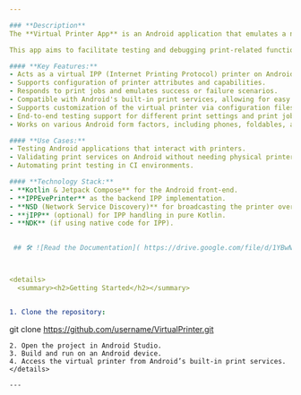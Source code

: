 ```yaml
---

### **Description**  
The **Virtual Printer App** is an Android application that emulates a network printer. It allows developers and testers to simulate printing operations without needing physical printer hardware. 

This app aims to facilitate testing and debugging print-related functionalities in Android applications, especially when real printers are inaccessible or impractical to use.

#### **Key Features:**  
- Acts as a virtual IPP (Internet Printing Protocol) printer on Android devices.  
- Supports configuration of printer attributes and capabilities.  
- Responds to print jobs and emulates success or failure scenarios.  
- Compatible with Android's built-in print services, allowing for easy integration and testing.  
- Supports customization of the virtual printer via configuration files.  
- End-to-end testing support for different print settings and print job responses.  
- Works on various Android form factors, including phones, foldables, and tablets.  

#### **Use Cases:**  
- Testing Android applications that interact with printers.  
- Validating print services on Android without needing physical printers.  
- Automating print testing in CI environments.  

#### **Technology Stack:**  
- **Kotlin & Jetpack Compose** for the Android front-end.  
- **IPPEvePrinter** as the backend IPP implementation.  
- **NSD (Network Service Discovery)** for broadcasting the printer over the network.  
- **jIPP** (optional) for IPP handling in pure Kotlin.  
- **NDK** (if using native code for IPP).  

 
 ## 🛠️ ![Read the Documentation]( https://drive.google.com/file/d/1YBwNsdDVSojUsYf2G_VNnU9_9w3t4Ad2/view?usp=sharing)



<details>
  <summary><h2>Getting Started</h2></summary>


1. Clone the repository:  
   ```
   git clone https://github.com/username/VirtualPrinter.git
   ```
2. Open the project in Android Studio.  
3. Build and run on an Android device.  
4. Access the virtual printer from Android’s built-in print services.  
</details>

--- 
```

